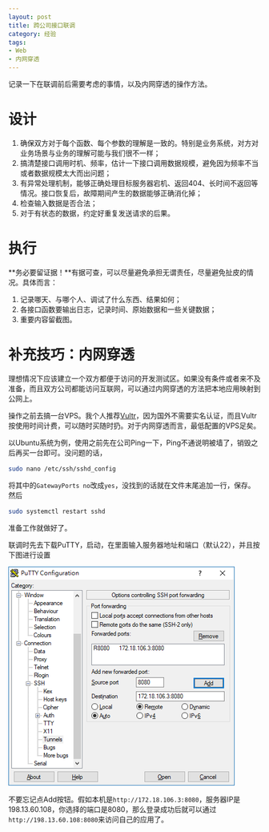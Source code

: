 ```yaml
---
layout: post
title: 跨公司接口联调
category: 经验
tags: 
- Web
- 内网穿透
---
```

记录一下在联调前后需要考虑的事情，以及内网穿透的操作方法。
<!-- more --> 

# 设计
1. 确保双方对于每个函数、每个参数的理解是一致的。特别是业务系统，对方对业务场景与业务的理解可能与我们很不一样；
2. 搞清楚接口调用时机、频率，估计一下接口调用数据规模，避免因为频率不当或者数据规模太大而出问题；
3. 有异常处理机制，能够正确处理目标服务器宕机、返回404、长时间不返回等情况。接口恢复后，故障期间产生的数据能够正确消化掉；
4. 检查输入数据是否合法；
5. 对于有状态的数据，约定好重复发送请求的后果。

# 执行
**务必要留证据！**有据可查，可以尽量避免承担无谓责任，尽量避免扯皮的情况。具体而言：

1. 记录哪天、与哪个人、调试了什么东西、结果如何；
2. 各接口函数要输出日志，记录时间、原始数据和一些关键数据；
3. 重要内容留截图。

# 补充技巧：内网穿透
理想情况下应该建立一个双方都便于访问的开发测试区。如果没有条件或者来不及准备，而且双方公司都能访问互联网，可以通过内网穿透的方法把本地应用映射到公网上。

操作之前去搞一台VPS。我个人推荐[Vultr](https://vultr.com)，因为国外不需要实名认证，而且Vultr按使用时间计费，可以随时买随时扔。对于内网穿透而言，最低配置的VPS足矣。

以Ubuntu系统为例，使用之前先在公司Ping一下，Ping不通说明被墙了，销毁之后再买一台即可。没问题的话，

```bash
sudo nano /etc/ssh/sshd_config
```

将其中的`GatewayPorts no`改成`yes`，没找到的话就在文件末尾追加一行，保存。然后

```bash
sudo systemctl restart sshd
```

准备工作就做好了。

联调时先去下载PuTTY，启动，在里面输入服务器地址和端口（默认22），并且按下图进行设置

![PuTTY设置](/img/cross-company-debug/putty-tunnel.png)

不要忘记点Add按钮。假如本机是`http://172.18.106.3:8080`，服务器IP是198.13.60.108，你选择的端口是8080，那么登录成功后就可以通过`http://198.13.60.108:8080`来访问自己的应用了。
